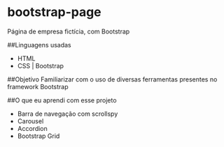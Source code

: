 # bootstrap-page
Página de empresa fictícia, com Bootstrap

##Linguagens usadas
- HTML
- CSS | Bootstrap

##Objetivo
Familiarizar com o uso de diversas ferramentas presentes no framework Bootstrap

##O que eu aprendi com esse projeto
- Barra de navegação com scrollspy
- Carousel
- Accordion
- Bootstrap Grid
